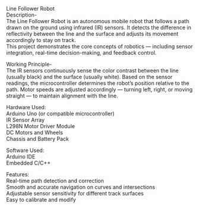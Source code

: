 Line Follower Robot<br>
Description-<br>
The Line Follower Robot is an autonomous mobile robot that follows a path drawn on the ground using infrared (IR) sensors. It detects the difference in reflectivity between the line and the surface and adjusts its movement accordingly to stay on track.<br>
This project demonstrates the core concepts of robotics — including sensor integration, real-time decision-making, and feedback control.<br>

Working Principle-<br>
The IR sensors continuously sense the color contrast between the line (usually black) and the surface (usually white).
Based on the sensor readings, the microcontroller determines the robot’s position relative to the path.
Motor speeds are adjusted accordingly — turning left, right, or moving straight — to maintain alignment with the line.

Hardware Used:<br>
Arduino Uno (or compatible microcontroller)<br>
IR Sensor Array<br>
L298N Motor Driver Module<br>
DC Motors and Wheels<br>
Chassis and Battery Pack<br>

Software Used:<br>
Arduino IDE<br>
Embedded C/C++<br>

Features:<br>
Real-time path detection and correction<br>
Smooth and accurate navigation on curves and intersections<br>
Adjustable sensor sensitivity for different track surfaces<br>
Easy to calibrate and modify<br>
